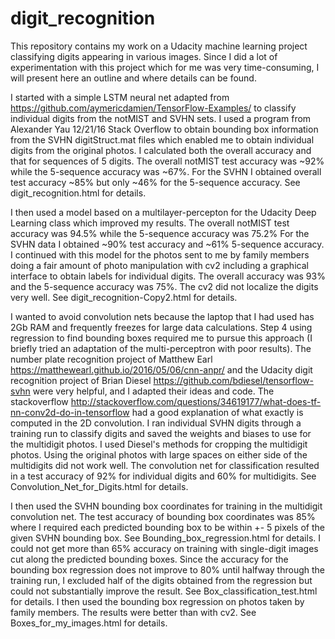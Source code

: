 # digit_recognition

This repository contains my work on a Udacity machine learning
project classifying digits appearing in various images.
Since I did a lot of experimentation with this project which for me was very time-consuming, I will present here an outline and where details can be found.

I started with a simple LSTM neural net adapted from https://github.com/aymericdamien/TensorFlow-Examples/ to classify individual digits from the notMIST and SVHN sets. I used a program from Alexander Yau 12/21/16 Stack Overflow to obtain bounding box information from the SVHN digitStruct.mat files which enabled me to obtain individual digits from the original photos. I calculated both the overall accuracy and that for sequences of 5 digits. The overall notMIST test accuracy was ~92% while the 5-sequence accuracy was ~67%. For the SVHN I obtained overall test accuracy ~85% but only ~46% for the 5-sequence accuracy. See digit_recognition.html for details.  

I then used a model based on a multilayer-percepton for the Udacity Deep Learning class which improved my results. The overall notMIST test accuracy was 94.5% while the 5-sequence accuracy was 75.2% For the SVHN data I obtained ~90% test accuracy and ~61% 5-sequence accuracy. I continued with this model for the photos sent to me by family members doing a fair amount of photo manipulation with cv2 including a graphical interface to obtain labels for individual digits. The overall accuracy was 93% and the 5-sequence accuracy was 75%. The cv2 did not localize the digits very well. See digit_recognition-Copy2.html for details.

I wanted to avoid convolution nets because the laptop that I had used has 2Gb RAM and frequently freezes for large data calculations. Step 4 using regression to find bounding boxes required me to pursue this approach (I briefly tried an adaptation of the multi-perceptron with poor results). The number plate recognition project of Matthew Earl https://matthewearl.github.io/2016/05/06/cnn-anpr/ and the Udacity digit recognition project of Brian Diesel https://github.com/bdiesel/tensorflow-svhn were very helpful, and I adapted their ideas and code. The stackoverflow http://stackoverflow.com/questions/34619177/what-does-tf-nn-conv2d-do-in-tensorflow had a good explanation of what exactly is computed in the 2D convolution.
I ran individual SVHN digits through a training run to classify digits and saved the weights and biases to use for the multidigit photos. I used Diesel's methods for cropping the multidigit photos. Using the original photos with large spaces on either side of the multidigits did not work well. The convolution net for classification resulted in a test accuracy of 92% for individual digits and 60% for multidigits. See Convolution_Net_for_Digits.html for details.

I then used the SVHN bounding box coordinates for training in the multidigit convolution net. The test accuracy of bounding box coordinates was 85% where I required each predicted bounding box to be within +- 5 pixels of the given SVHN bounding box. See Bounding_box_regression.html for details. I could not get more than 65% accuracy on training with single-digit images cut along the predicted bounding boxes. Since the accuracy for the bounding box regression does not improve to 80% until halfway through the training run, I excluded half of the digits obtained from the regression but could not substantially improve the result. See Box_classification_test.html for details. I then used the bounding box regression on photos taken by family members. The results were better than with cv2. See Boxes_for_my_images.html for details.

